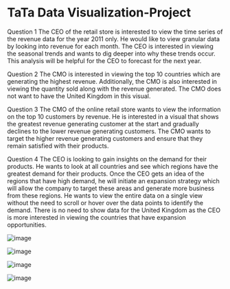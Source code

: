 # TaTa Data Visualization-Project

Question 1
The CEO of the retail store is interested to view the time series of the revenue data for the year 2011 only. He would like to view granular data by looking into revenue for each month. The CEO is interested in viewing the seasonal trends and wants to dig deeper into why these trends occur. This analysis will be helpful for the CEO to forecast for the next year.

Question 2
The CMO is interested in viewing the top 10 countries which are generating the highest revenue. Additionally, the CMO is also interested in viewing the quantity sold along with the revenue generated. The CMO does not want to have the United Kingdom in this visual.

Question 3
The CMO of the online retail store wants to view the information on the top 10 customers by revenue. He is interested in a visual that shows the greatest revenue generating customer at the start and gradually declines to the lower revenue generating customers. The CMO wants to target the higher revenue generating customers and ensure that they remain satisfied with their products.

Question 4
The CEO is looking to gain insights on the demand for their products. He wants to look at all countries and see which regions have the greatest demand for their products. Once the CEO gets an idea of the regions that have high demand, he will initiate an expansion strategy which will allow the company to target these areas and generate more business from these regions. He wants to view the entire data on a single view without the need to scroll or hover over the data points to identify the demand. There is no need to show data for the United Kingdom as the CEO is more interested in viewing the countries that have expansion opportunities.

![image](https://github.com/ramkamarajugadda/TaTa-Data-Visualization-Project/assets/154403806/1fdd4a88-3ca3-4538-9805-2760dd39b97f)

![image](https://github.com/ramkamarajugadda/TaTa-Data-Visualization-Project/assets/154403806/6515c5a5-7d46-424e-b398-c6f2c920f2ec)

![image](https://github.com/ramkamarajugadda/TaTa-Data-Visualization-Project/assets/154403806/99be92ac-384c-40b5-8cf6-629ff92765d1)

![image](https://github.com/ramkamarajugadda/TaTa-Data-Visualization-Project/assets/154403806/fe33f267-95ba-49a2-ab91-4080587df975)






